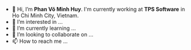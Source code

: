 - 👋 Hi, I’m **Phan Võ Minh Huy**. I'm currently working at **TPS Software** in Ho Chi Minh City, Vietnam.
- 👀 I’m interested in ...
- 🌱 I’m currently learning ...
- 💞️ I’m looking to collaborate on ...
- 📫 How to reach me ...

<!---
Phan-Vo-Minh-Huy-TPSSoft/Phan-Vo-Minh-Huy-TPSSoft is a ✨ special ✨ repository because its `README.md` (this file) appears on your GitHub profile.
You can click the Preview link to take a look at your changes.
--->
